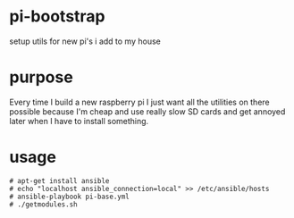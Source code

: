 # pi-bootstrap
setup utils for new pi's i add to my house

# purpose
Every time I build a new raspberry pi I just want all the utilities on there possible
because I'm cheap and use really slow SD cards and get annoyed later when I have to install something.

# usage
```
# apt-get install ansible
# echo "localhost ansible_connection=local" >> /etc/ansible/hosts
# ansible-playbook pi-base.yml
# ./getmodules.sh
```
